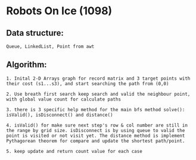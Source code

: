 # Robots On Ice (1098)

## Data structure:     

    Queue, LinkedList, Point from awt

## Algorithm:    

    1. Inital 2-D Arrays graph for record matrix and 3 target points with their cost (s1...s3), and start searching the path from (0,0)

    2. Use breath first search keep search and valid the neighbour point, with global value count for calculate paths 

    3. there is 3 specific help method for the main bfs method solve(): isValid(), isDisconnect() and distance()

    4. isValid() for make sure next step's row & col number are still in the range by grid size. isDisconnect is by using queue to valid the point is visited or not visit yet. The distance method is implement Pythagorean theorem for compare and update the shortest path/point.

    5. keep update and return count value for each case